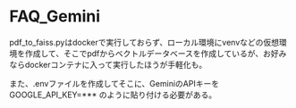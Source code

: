 # FAQ_Gemini

pdf_to_faiss.pyはdockerで実行しておらず、ローカル環境にvenvなどの仮想環境を作成して、そこでpdfからベクトルデータベースを作成しているが、お好みならdockerコンテナに入って実行したほうが手軽化も。

また、.envファイルを作成してそこに、GeminiのAPIキーをGOOGLE_API_KEY=*** のように貼り付ける必要がある。